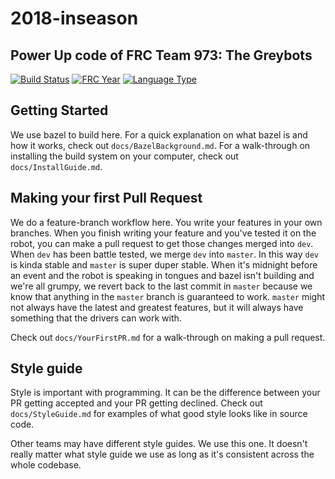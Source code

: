 # 2018-inseason
## Power Up code of FRC Team 973: The Greybots

[![Build Status](https://travis-ci.com/Team973/2018-inseason.svg?token=9qRQZ4Pb162wPMEfroVb&branch=master)](https://travis-ci.com/Team973/2018-inseason)
[![FRC Year](https://img.shields.io/badge/frc-2018-brightgreen.svg)](https://www.firstinspires.com/robotics/frc/game-and-season)
[![Language Type](https://img.shields.io/badge/language-c++-brightgreen.svg)](https://wpilib.screenstepslive.com/s/4485/m/13810)

## Getting Started
We use bazel to build here.  For a quick explanation on what bazel is and how it works, check out `docs/BazelBackground.md`.  For a walk-through on installing the build system on your computer, check out `docs/InstallGuide.md`.  

## Making your first Pull Request
We do a feature-branch workflow here.  You write your features in your own branches.  When you finish writing your feature and you've tested it on the robot, you can make a pull request to get those changes merged into `dev`. When `dev` has been battle tested, we merge `dev` into `master`.  In this way `dev` is kinda stable and `master` is super duper stable.  When it's midnight before an event and the robot is speaking in tongues and bazel isn't building and we're all grumpy, we revert back to the last commit in `master` because we know that anything in the `master` branch is guaranteed to work.  `master` might not always have the latest and greatest features, but it will always have something that the drivers can work with.  

Check out `docs/YourFirstPR.md` for a walk-through on making a pull request.  

## Style guide
Style is important with programming.  It can be the difference between your PR getting accepted and your PR getting declined.  Check out `docs/StyleGuide.md` for examples of what good style looks like in source code.

Other teams may have different style guides.  We use this one.  It doesn't really matter what style guide we use as long as it's consistent across the whole codebase.  
